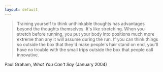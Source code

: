 ```yaml
---
layout: default
---
```


> Training yourself to think unthinkable thoughts has advantages beyond the
> thoughts themselves. It's like stretching. When you stretch before running,
> you put your body into positions much more extreme than any it will assume
> during the run. If you can think things so outside the box that they'd make
> people's hair stand on end, you'll have no trouble with the small trips
> outside the box that people call innovative.

Paul Graham, _What You Can't Say_ (January 2004)
